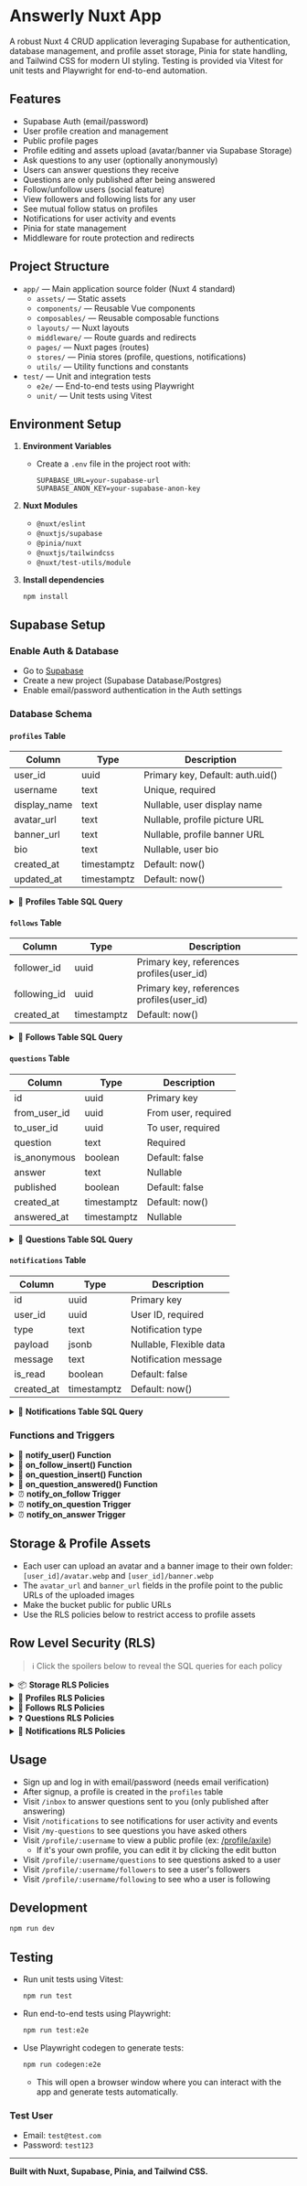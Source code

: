 # Answerly Nuxt App

A robust Nuxt 4 CRUD application leveraging Supabase for authentication, database management, and profile asset storage, Pinia for state handling, and Tailwind CSS for modern UI styling. Testing is provided via Vitest for unit tests and Playwright for end-to-end automation.

## Features

- Supabase Auth (email/password)
- User profile creation and management
- Public profile pages
- Profile editing and assets upload (avatar/banner via Supabase Storage)
- Ask questions to any user (optionally anonymously)
- Users can answer questions they receive
- Questions are only published after being answered
- Follow/unfollow users (social feature)
- View followers and following lists for any user
- See mutual follow status on profiles
- Notifications for user activity and events
- Pinia for state management
- Middleware for route protection and redirects

## Project Structure

- `app/` — Main application source folder (Nuxt 4 standard)
  - `assets/` — Static assets
  - `components/` — Reusable Vue components
  - `composables/` — Reusable composable functions
  - `layouts/` — Nuxt layouts
  - `middleware/` — Route guards and redirects
  - `pages/` — Nuxt pages (routes)
  - `stores/` — Pinia stores (profile, questions, notifications)
  - `utils/` — Utility functions and constants
- `test/` — Unit and integration tests
  - `e2e/` — End-to-end tests using Playwright
  - `unit/` — Unit tests using Vitest

## Environment Setup

1. **Environment Variables**
    - Create a `.env` file in the project root with:
        ```
        SUPABASE_URL=your-supabase-url
        SUPABASE_ANON_KEY=your-supabase-anon-key
        ```
2. **Nuxt Modules**
    - `@nuxt/eslint`
    - `@nuxtjs/supabase`
    - `@pinia/nuxt`
    - `@nuxtjs/tailwindcss`
    - `@nuxt/test-utils/module`

3. **Install dependencies**
    ```
    npm install
    ```

## Supabase Setup

### Enable Auth & Database

- Go to [Supabase](https://app.supabase.com/)
- Create a new project (Supabase Database/Postgres)
- Enable email/password authentication in the Auth settings

### Database Schema

#### `profiles` Table

| Column       | Type        | Description                      |
| ------------ | ----------- | -------------------------------- |
| user_id      | uuid        | Primary key, Default: auth.uid() |
| username     | text        | Unique, required                 |
| display_name | text        | Nullable, user display name      |
| avatar_url   | text        | Nullable, profile picture URL    |
| banner_url   | text        | Nullable, profile banner URL     |
| bio          | text        | Nullable, user bio               |
| created_at   | timestamptz | Default: now()                   |
| updated_at   | timestamptz | Default: now()                   |

<details>
  <summary>📄 <strong>Profiles Table SQL Query</strong></summary>

  ```sql
  create table profiles (
    user_id uuid primary key default auth.uid() on delete cascade,
    username text unique not null,
    display_name text,
    avatar_url text,
    banner_url text,
    bio text,
    created_at timestamptz not null default now(),
    updated_at timestamptz not null default now()
  );
  ```
</details>

#### `follows` Table

| Column       | Type        | Description                               |
| ------------ | ----------- | ----------------------------------------- |
| follower_id  | uuid        | Primary key, references profiles(user_id) |
| following_id | uuid        | Primary key, references profiles(user_id) |
| created_at   | timestamptz | Default: now()                            |

<details>
  <summary>📄 <strong>Follows Table SQL Query</strong></summary>

  ```sql
  create table follows (
    follower_id uuid references profiles(user_id) on delete cascade,
    following_id uuid references profiles(user_id) on delete cascade,
    created_at timestamptz not null default now(),
    primary key (follower_id, following_id)
  );
  ```
</details>

#### `questions` Table

| Column       | Type        | Description         |
| ------------ | ----------- | ------------------- |
| id           | uuid        | Primary key         |
| from_user_id | uuid        | From user, required |
| to_user_id   | uuid        | To user, required   |
| question     | text        | Required            |
| is_anonymous | boolean     | Default: false      |
| answer       | text        | Nullable            |
| published    | boolean     | Default: false      |
| created_at   | timestamptz | Default: now()      |
| answered_at  | timestamptz | Nullable            |

<details>
  <summary>📄 <strong>Questions Table SQL Query</strong></summary>

  ```sql
  create table questions (
    id uuid primary key default gen_random_uuid(),
    from_user_id uuid not null references profiles(user_id) on delete cascade,
    to_user_id uuid not null references profiles(user_id) on delete cascade,
    question text not null,
    is_anonymous boolean not null default false,
    answer text,
    published boolean not null default false,
    created_at timestamptz not null default now(),
    answered_at timestamptz
  );
  ```
</details>

#### `notifications` Table

| Column       | Type        | Description             |
| ------------ | ----------- | ----------------------- |
| id           | uuid        | Primary key             |
| user_id      | uuid        | User ID, required       |
| type         | text        | Notification type       |
| payload      | jsonb       | Nullable, Flexible data |
| message      | text        | Notification message    |
| is_read      | boolean     | Default: false          |
| created_at   | timestamptz | Default: now()          |

<details>
  <summary>📄 <strong>Notifications Table SQL Query</strong></summary>

  ```sql
  create table notifications (
    id uuid primary key default gen_random_uuid(),
    user_id uuid not null references profiles(user_id) on delete cascade,
    type text not null check (type in ('follow', 'question', 'answer', 'system')),
    payload jsonb,
    message text not null,
    is_read boolean not null default false,
    created_at timestamptz not null default now(),
    event_id text generated always as (
      case
        when type = 'follow' then (payload::jsonb->>'follower_id') || ':' || (payload::jsonb->>'following_id')
        when type = 'question' then (payload::jsonb->>'question_id')
        else id::text
      end
    ) stored,
    unique (user_id, type, event_id)
  );
  ```
</details>

### Functions and Triggers

<details>
  <summary>🔧 <strong>notify_user() Function</strong></summary>

  ```sql
  create function notify_user(
    notif_user_id uuid,
    notif_type text,
    notif_message text,
    notif_payload jsonb default null
  ) returns void as $$
  begin
    insert into notifications (user_id, type, message, payload)
    values (notif_user_id, notif_type, notif_message, notif_payload)
    on conflict (user_id, type, event_id) do nothing;
  end;
  $$ language plpgsql;
  ```
</details>

<details>
  <summary>🔧 <strong>on_follow_insert() Function</strong></summary>

  ```sql
  create function on_follow_insert() returns trigger as $$
  begin
    perform notify_user(
      new.following_id,
      'follow',
      'You have a new follower!',
      jsonb_build_object('follower_id', new.follower_id)
    );
    return new;
  end;
  $$ language plpgsql;
  ```
</details>

<details>
  <summary>🔧 <strong>on_question_insert() Function</strong></summary>

  ```sql
  create function on_question_insert() returns trigger as $$
  begin
    perform notify_user(
      new.to_user_id,
      'question',
      'You received a new question!',
      jsonb_build_object('question_id', new.id, 'from_user_id', new.from_user_id)
    );
    return new;
  end;
  $$ language plpgsql;
  ```
</details>

<details>
  <summary>🔧 <strong>on_question_answered() Function</strong></summary>

  ```sql
  create function on_question_answered() returns trigger as $$
  begin
    if new.answer is not null and old.answer is null then
      perform notify_user(
        new.from_user_id,
        'answer',
        'Your question has been answered!',
        jsonb_build_object('question_id', new.id, 'to_user_id', new.to_user_id)
      );
    end if;
    return new;
  end;
  $$ language plpgsql;
  ```
</details>

<details>
  <summary>⏰ <strong>notify_on_follow Trigger</strong></summary>

  ```sql
  create trigger notify_on_follow
    after insert on follows
    for each row execute procedure on_follow_insert();
  ```
</details>

<details>
  <summary>⏰ <strong>notify_on_question Trigger</strong></summary>

  ```sql
  create trigger notify_on_question
    after insert on questions
    for each row execute procedure on_question_insert();
  ```
</details>

<details>
  <summary>⏰ <strong>notify_on_answer Trigger</strong></summary>

  ```sql
  create trigger notify_on_answer
    after update on questions
    for each row execute procedure on_question_answered();
  ```
</details>

## Storage & Profile Assets

- Each user can upload an avatar and a banner image to their own folder: `[user_id]/avatar.webp` and `[user_id]/banner.webp`
- The `avatar_url` and `banner_url` fields in the profile point to the public URLs of the uploaded images
- Make the bucket public for public URLs
- Use the RLS policies below to restrict access to profile assets

## Row Level Security (RLS)

> ℹ️ Click the spoilers below to reveal the SQL queries for each policy 

<details>
  <summary>📦 <strong>Storage RLS Policies</strong></summary>
    
  ```sql
  CREATE POLICY "Public can view avatar/banner"
    ON storage.objects
    FOR SELECT
    TO public
    USING (
      bucket_id = 'profile-assets'
      AND (
         name LIKE '%/avatar.webp'
        OR name LIKE '%/banner.webp'
      )
    );

  CREATE POLICY "Users can upload avatar/banner to their folder"
    ON storage.objects
    FOR INSERT
    WITH CHECK (
      bucket_id = 'profile-assets'
      AND auth.uid() IS NOT NULL
      AND (
        name = auth.uid()::text || '/avatar.webp'
        OR name = auth.uid()::text || '/banner.webp'
      )
    );

  CREATE POLICY "Users can update avatar/banner in their folder"
    ON storage.objects
    FOR UPDATE
    USING (
      bucket_id = 'profile-assets'
      AND auth.uid() IS NOT NULL
      AND (
        name = auth.uid()::text || '/avatar.webp'
        OR name = auth.uid()::text || '/banner.webp'
      )
    )
    WITH CHECK (
      bucket_id = 'profile-assets'
      AND auth.uid() IS NOT NULL
      AND (
        name = auth.uid()::text || '/avatar.webp'
        OR name = auth.uid()::text || '/banner.webp'
      )
    );

  CREATE POLICY "Users can delete avatar/banner from their folder"
    ON storage.objects
    FOR DELETE
    USING (
      bucket_id = 'profile-assets'
      AND auth.uid() IS NOT NULL
      AND (
        name = auth.uid()::text || '/avatar.webp'
        OR name = auth.uid()::text || '/banner.webp'
      )
    );
  ```
</details>

<details>
  <summary>👤 <strong>Profiles RLS Policies</strong></summary>

  ```sql
  CREATE POLICY "Public can view profiles"
    ON profiles
    FOR SELECT
    TO public
    USING (true);

  CREATE POLICY "Users can create their own profile"
    ON profiles
    FOR INSERT
    WITH CHECK (auth.uid() = user_id);

  CREATE POLICY "Users can update their own profile"
    ON profiles
    FOR UPDATE
    USING (auth.uid() = user_id)
    WITH CHECK (auth.uid() = user_id);
  ```
</details>

<details>
  <summary>🤝 <strong>Follows RLS Policies</strong></summary>

  ```sql
  CREATE POLICY "Everyone can view follows"
    ON follows
    FOR SELECT
    TO public
    USING (true);

  CREATE POLICY "Users can follow others"
    ON follows
    FOR INSERT
    WITH CHECK (
      follower_id = auth.uid()
    );

  CREATE POLICY "Users can unfollow others"
    ON follows
    FOR DELETE
    USING (
      follower_id = auth.uid()
    );
  ```
</details>

<details>
  <summary>❓ <strong>Questions RLS Policies</strong></summary>

  ```sql
  CREATE POLICY "Public can view published questions"
    ON questions
    FOR SELECT
    TO public
    USING (published = true);

  CREATE POLICY "Users can view their own questions"
    ON questions
    FOR SELECT
    USING (
      auth.uid() IS NOT NULL
      AND (
        from_user_id = auth.uid()
      )
    );

  CREATE POLICY "Users can ask questions"
    ON questions
    FOR INSERT
    WITH CHECK (
      from_user_id = auth.uid()
    );

  CREATE POLICY "Users can answer questions sent to them"
    ON questions
    FOR UPDATE
    USING (
      to_user_id = auth.uid()
    )
    WITH CHECK (
      to_user_id = auth.uid()
    );

  CREATE POLICY "Users can delete questions they asked or received"
    ON questions
    FOR DELETE
    USING (
      auth.uid() IS NOT NULL
      AND (
        to_user_id = auth.uid()
      )
    );
  ```
</details>

<details>
  <summary>🔔 <strong>Notifications RLS Policies</strong></summary>

  ```sql
  CREATE POLICY "No public access to notifications"
    ON notifications
    FOR SELECT
    TO public
    USING (false);

  CREATE POLICY "Users can view their notifications"
    ON notifications
    FOR SELECT
    USING (
      user_id = auth.uid()
    );

  CREATE POLICY "Users can create notifications"
    ON notifications
    FOR INSERT
    WITH CHECK (
      user_id = auth.uid()
    );

  CREATE POLICY "Users can update their notifications"
    ON notifications
    FOR UPDATE
    USING (
      user_id = auth.uid()
    )
    WITH CHECK (
      user_id = auth.uid()
    );

  CREATE POLICY "Users can delete their notifications"
    ON notifications
    FOR DELETE
    USING (
      user_id = auth.uid()
    );

  CREATE POLICY "Allow system inserts for notifications"
    ON notifications
    FOR INSERT
    WITH CHECK (true);
  ```
</details>

## Usage

- Sign up and log in with email/password (needs email verification)
- After signup, a profile is created in the `profiles` table
- Visit `/inbox` to answer questions sent to you (only published after answering)
- Visit `/notifications` to see notifications for user activity and events
- Visit `/my-questions` to see questions you have asked others
- Visit `/profile/:username` to view a public profile (ex: [/profile/axile](https://answerly-nuxt.vercel.app/profile/axile))
  - If it's your own profile, you can edit it by clicking the edit button
- Visit `/profile/:username/questions` to see questions asked to a user
- Visit `/profile/:username/followers` to see a user's followers
- Visit `/profile/:username/following` to see who a user is following

## Development

```bash
npm run dev
```

## Testing

- Run unit tests using Vitest:
  ```bash
  npm run test
  ```

- Run end-to-end tests using Playwright:
  ```bash
  npm run test:e2e
  ```

- Use Playwright codegen to generate tests:
  ```bash
  npm run codegen:e2e
  ```
  - This will open a browser window where you can interact with the app and generate tests automatically.

### Test User
- Email: `test@test.com`
- Password: `test123`

---

**Built with Nuxt, Supabase, Pinia, and Tailwind CSS.**
